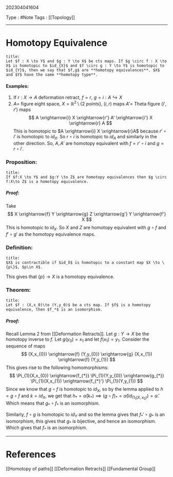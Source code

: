 202304041604

Type : #Note
Tags : [[Topology]]

---
# Homotopy Equivalence
```ad-note
title:
Let $f : X \to Y$ and $g : Y \to X$ be cts maps. If $g \circ f : X \to X$ is homotopic to $id_{X}$ and $f \circ g : Y \to Y$ is homotopic to $id_{Y}$, then we say that $f,g$ are **homotopy equivalences**. $X$ and $Y$ have the same **homotopy type**.
```
#### Examples:
1. If $r : X \to A$ deformation retract, $f = r$, $g = i : A \hookrightarrow X$
2. $A =$ figure eight space, $X = \mathbb{R}^{2} \setminus \{ 2 \ points \}$, $(i,r)$ maps
   $A' =$ Theta figure $(i',r')$ maps
   $$
A \xrightarrow{i} X \xrightarrow{r'} A' \xrightarrow{i'} X \xrightarrow{r} A
$$
This is homotopic to $A \xrightarrow{i} X \xrightarrow{r}A$ because $r' \circ i'$ is homotopic to $id_{X}$. So $r \circ i$ is homotopic to $id_{A}$ and similarly in the other direction.
So, $A,A'$ are homotopy equivalent with $f = r' \circ i$ and $g = r \circ i'$.

### Proposition:
```ad-note
title:
If $f:X \to Y$ and $g:Y \to Z$ are homotopy equivalences then $g \circ f:X\to Z$ is a homotopy equivalence.
```
##### Proof:
Take 
$$
X \xrightarrow{f} Y \xrightarrow{g} Z \xrightarrow{g'} Y \xrightarrow{f'} X
$$
This is homotopic to $id_{X}$. So $X$ and $Z$ are homotopy equivalent with $g \circ f$ and $f' \circ g'$ as the homotopy equivalence maps.

### Definition:
```ad-note
title:
$X$ is contractible if $id_X$ is homotopic to a constant map $X \to \{p\}$, $p\in X$.
```
This gives that $\{ p \}\to X$ is a homotopy equivalence.

### Theorem:
```ad-note
title:
Let $f : (X,x_0)\to (Y,y_0)$ be a cts map. If $f$ is a homotopy equivalence, then $f_*$ is an isomorphism.
```
##### Proof:
Recall Lemma 2 from [[Deformation Retracts]].
Let $g : Y \to X$ be the homotopy inverse to $f$. Let $g(y_{0}) = x_{1}$ and let $f(x_{1}) = y_{1}$.
Consider the sequence of maps 
$$
(X,x_{0}) \xrightarrow{f} (Y,y_{0}) \xrightarrow{g} (X,x_{1}) \xrightarrow{f} (Y,y_{1})
$$
This gives rise to the following homomorphisms: 
$$
\Pi_{1}(X,x_{0}) \xrightarrow{f_{*}} \Pi_{1}(Y,y_{0}) \xrightarrow{g_{*}} \Pi_{1}(X,x_{1}) \xrightarrow{f_{*}'} \Pi_{1}(Y,y_{1})
$$
Since we know that $g \circ f$ is homotopic to $id_{X}$, so by the lemma applied to $h = g \circ f$ and $k = id_{X}$, we get that $h_{*} = \hat{\alpha}(k_{*}) \implies (g \circ f)_{*} = \hat{\alpha}(id_{\Pi_{1}(X,x_{0})}) = \hat{\alpha}$.
Which means that $g_{*} \circ f_{*}$ is an isomorphism.

Similarly, $f \circ g$ is homotopic to $id_{Y}$ and so the lemma gives that $f_{*}' \circ g_{*}$ is an isomorphism, this gives that $g_{*}$ is bijective, and hence an isomorphism. Which gives that $f_{*}$ is an isomorphism.


---
# References
[[Homotopy of paths]]
[[Deformation Retracts]]
[[Fundamental Group]]


